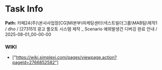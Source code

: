 # Task Info

**Path:** 카페24(주)\본사사업장\[CG]MI본부\마케팅센터\넥스트빌더그룹\MAB팀\제작1 / dho / [273151] 광고 풀오토 시스템 제작 _ Scenario 예외발생건 디버깅 완료 안내 / 2025-08-01_00-00-00

### WIKI
- ["https://wiki.simplexi.com/pages/viewpage.action?pageId=2766852582"]

